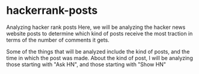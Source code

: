 # hackerrank-posts
Analyzing hacker rank posts
Here, we will be analyzing the hacker news website posts to determine which kind of posts receive the most traction in terms of the number of comments it gets.

Some of the things that will be analyzed include the kind of posts, and the time in which the post was made. About the kind of post, I will be analyzing those starting with "Ask HN", and those starting with "Show HN"
